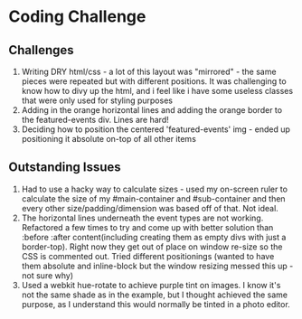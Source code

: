 <h1> Coding Challenge </h1>

<h2> Challenges </h2>
<ol>
<li>Writing DRY html/css - a lot of this layout was "mirrored" - the same pieces were repeated but with different positions. It was challenging to know how to divy up the html, and i feel like i have some useless classes that were only used for styling purposes</li>
<li>Adding in the orange horizontal lines and adding the orange border to the featured-events div. Lines are hard! </li>
<li>Deciding how to position the centered 'featured-events' img - ended up positioning it absolute on-top of all other items </li>
</ol>

<h2> Outstanding Issues </h2>
<ol>
<li> Had to use a hacky way to calculate sizes - used my on-screen ruler to calculate the size of my #main-container and #sub-container and then every other size/padding/dimension was based off of that. Not ideal.</li>
<li> The horizontal lines underneath the event types are not working. Refactored a few times to try and come up with better solution than :before :after content(including creating them as empty divs with just a border-top). Right now they get out of place on window re-size so the CSS is commented out. Tried different positionings (wanted to have them absolute and inline-block but the window resizing messed this up - not sure why)</li>
<li> Used a webkit hue-rotate to achieve purple tint on images. I know it's not the same shade as in the example, but I thought achieved the same purpose, as I understand this would normally be tinted in a photo editor. 
</ol>
